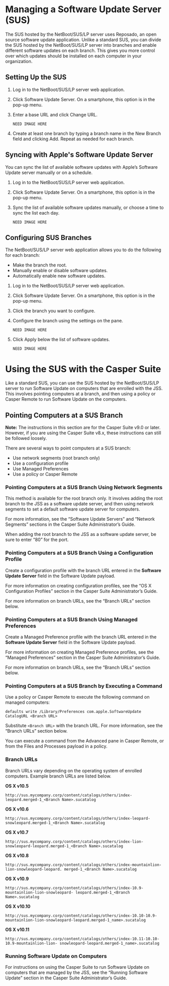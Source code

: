# Managing a Software Update Server (SUS)
The SUS hosted by the NetBoot/SUS/LP server uses Reposado, an open source software update application.Unlike a standard SUS, you can divide the SUS hosted by the NetBoot/SUS/LP server into branches and enable different software updates on each branch. This gives you more control over which updates should be installed on each computer in your organization.

## Setting Up the SUS1. Log in to the NetBoot/SUS/LP server web application.2. Click Software Update Server.On a smartphone, this option is in the pop-up menu.3. Enter a base URL and click Change URL.

	```
	NEED IMAGE HERE

	```

4. Create at least one branch by typing a branch name in the New Branch field and clicking Add. Repeat as needed for each branch.

## Syncing with Apple's Software Update Server
You can sync the list of available software updates with Apple’s Software Update server manually or on a schedule.
1. Log in to the NetBoot/SUS/LP server web application.2. Click Software Update Server. On a smartphone, this option is in the pop-up menu.

3. Sync the list of available software updates manually, or choose a time to sync the list each day.

	```
	NEED IMAGE HERE

	```
	
## Configuring SUS Branches
The NetBoot/SUS/LP server web application allows you to do the following for each branch:
* Make the branch the root.* Manually enable or disable software updates. 
* Automatically enable new software updates.1. Log in to the NetBoot/SUS/LP server web application.2. Click Software Update Server.On a smartphone, this option is in the pop-up menu.3. Click the branch you want to configure.4. Configure the branch using the settings on the pane.

	```
	NEED IMAGE HERE

	```    
5. Click Apply below the list of software updates.

 	```
	NEED IMAGE HERE

	```
	
# Using the SUS with the Casper Suite
Like a standard SUS, you can use the SUS hosted by the NetBoot/SUS/LP server to run Software Update on computers that are enrolled with the JSS. This involves pointing computers at a branch, and then using a policy or Casper Remote to run Software Update on the computers.
## Pointing Computers at a SUS Branch**Note:** The instructions in this section are for the Casper Suite v9.0 or later. However, if you are using the Casper Suite v8.x, these instructions can still be followed loosely.
There are several ways to point computers at a SUS branch:
* Use network segments (root branch only) 
* Use a configuration profile* Use Managed Preferences* Use a policy or Casper Remote
### Pointing Computers at a SUS Branch Using Network Segments
This method is available for the root branch only. It involves adding the root branch to the JSS as a software update server, and then using network segments to set a default software update server for computers.
For more information, see the “Software Update Servers” and “Network Segments” sections in the Casper Suite Administrator’s Guide.
When adding the root branch to the JSS as a software update server, be sure to enter “80” for the port.    
### Pointing Computers at a SUS Branch Using a Configuration Profile
Create a configuration profile with the branch URL entered in the **Software Update Server** field in the Software Update payload.
For more information on creating configuration profiles, see the “OS X Configuration Profiles” section in the Casper Suite Administrator’s Guide.
For more information on branch URLs, see the “Branch URLs” section below.
### Pointing Computers at a SUS Branch Using Managed Preferences
Create a Managed Preference profile with the branch URL entered in the **Software Update Server** field in the Software Update payload.
For more information on creating Managed Preference profiles, see the “Managed Preferences” section in the Casper Suite Administrator’s Guide.
For more information on branch URLs, see the “Branch URLs” section below.
### Pointing Computers at a SUS Branch by Executing a Command
Use a policy or Casper Remote to execute the following command on managed computers:
	
	defaults write /Library/Preferences com.apple.SoftwareUpdate CatalogURL <Branch URL>
Substitute `<Branch URL>` with the branch URL. For more information, see the “Branch URLs” section below.
You can execute a command from the Advanced pane in Casper Remote, or from the Files and Processes payload in a policy.
### Branch URLsBranch URLs vary depending on the operating system of enrolled computers. Example branch URLs are listed below.
**OS X v10.5**

	http://sus.mycompany.corp/content/catalogs/others/index-leopard.merged-1_<Branch Name>.sucatalog
		**OS X v10.6**

	http://sus.mycompany.corp/content/catalogs/others/index-leopard-snowleopard.merged-1_<Branch Name>.sucatalog
**OS X v10.7**

	http://sus.mycompany.corp/content/catalogs/others/index-lion-snowleopard-leopard.merged-1_<Branch Name>.sucatalog   
**OS X v10.8**

	http://sus.mycompany.corp/content/catalogs/others/index-mountainlion-lion-snowleopard-leopard. merged-1_<Branch Name>.sucatalog
	**OS X v10.9**

	http://sus.mycompany.corp/content/catalogs/others/index-10.9-mountainlion-lion-snowleopard- leopard.merged-1_<Branch Name>.sucatalog
	**OS X v10.10**

	http://sus.mycompany.corp/content/catalogs/others/index-10.10-10.9-mountainlion-lion-snowleopard-leopard.merged-1_name>.sucatalog
	**OS X v10.11**

	http://sus.mycompany.corp/content/catalogs/others/index-10.11-10.10-10.9-mountainlion-lion- snowleopard-leopard.merged-1_name>.sucatalog
	### Running Software Update on Computers
For instructions on using the Casper Suite to run Software Update on computers that are managed by the JSS, see the “Running Software Update” section in the Casper Suite Administrator’s Guide. 	
 
